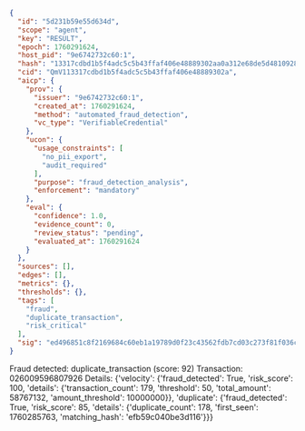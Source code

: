 ```json
{
  "id": "5d231b59e55d634d",
  "scope": "agent",
  "key": "RESULT",
  "epoch": 1760291624,
  "host_pid": "9e6742732c60:1",
  "hash": "13317cdbd1b5f4adc5c5b43ffaf406e48889302aa0a312e68de5d4810928eaf6",
  "cid": "QmV113317cdbd1b5f4adc5c5b43ffaf406e48889302a",
  "aicp": {
    "prov": {
      "issuer": "9e6742732c60:1",
      "created_at": 1760291624,
      "method": "automated_fraud_detection",
      "vc_type": "VerifiableCredential"
    },
    "ucon": {
      "usage_constraints": [
        "no_pii_export",
        "audit_required"
      ],
      "purpose": "fraud_detection_analysis",
      "enforcement": "mandatory"
    },
    "eval": {
      "confidence": 1.0,
      "evidence_count": 0,
      "review_status": "pending",
      "evaluated_at": 1760291624
    }
  },
  "sources": [],
  "edges": [],
  "metrics": {},
  "thresholds": {},
  "tags": [
    "fraud",
    "duplicate_transaction",
    "risk_critical"
  ],
  "sig": "ed496851c8f2169684c60eb1a19789d0f23c43562fdb7cd03c273f81f036c8d9"
}
```

Fraud detected: duplicate_transaction (score: 92)
Transaction: 026009596807926
Details: {'velocity': {'fraud_detected': True, 'risk_score': 100, 'details': {'transaction_count': 179, 'threshold': 50, 'total_amount': 58767132, 'amount_threshold': 10000000}}, 'duplicate': {'fraud_detected': True, 'risk_score': 85, 'details': {'duplicate_count': 178, 'first_seen': 1760285763, 'matching_hash': 'efb59c040be3d116'}}}